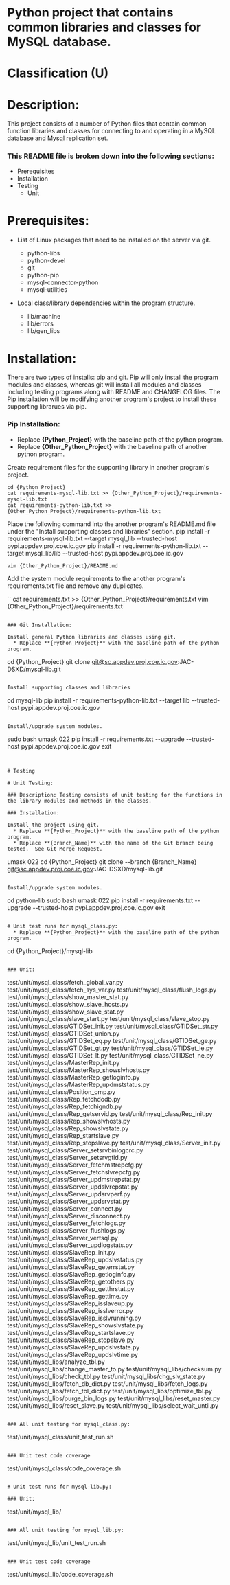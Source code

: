 # Python project that contains common libraries and classes for MySQL database.
# Classification (U)

# Description:
  This project consists of a number of Python files that contain common function libraries and classes for connecting to and operating in a MySQL database and Mysql replication set.


###  This README file is broken down into the following sections:
  * Prerequisites
  * Installation
  * Testing
    - Unit


# Prerequisites:

  * List of Linux packages that need to be installed on the server via git.
    - python-libs
    - python-devel
    - git
    - python-pip
    - mysql-connector-python
    - mysql-utilities

  * Local class/library dependencies within the program structure.
    - lib/machine
    - lib/errors
    - lib/gen_libs


# Installation:
  There are two types of installs: pip and git.  Pip will only install the program modules and classes, whereas git will install all modules and classes including testing programs along with README and CHANGELOG files.  The Pip installation will be modifying another program's project to install these supporting librarues via pip.

### Pip Installation:
  * Replace **{Python_Project}** with the baseline path of the python program.
  * Replace **{Other_Python_Project}** with the baseline path of another python program.

Create requirement files for the supporting library in another program's project.

```
cd {Python_Project}
cat requirements-mysql-lib.txt >> {Other_Python_Project}/requirements-mysql-lib.txt
cat requirements-python-lib.txt >> {Other_Python_Project}/requirements-python-lib.txt
```

Place the following command into the another program's README.md file under the "Install supporting classes and libraries" section.
   pip install -r requirements-mysql-lib.txt --target mysql_lib --trusted-host pypi.appdev.proj.coe.ic.gov
   pip install -r requirements-python-lib.txt --target mysql_lib/lib --trusted-host pypi.appdev.proj.coe.ic.gov

```
vim {Other_Python_Project}/README.md
```

Add the system module requirements to the another program's requirements.txt file and remove any duplicates.

``
cat requirements.txt >> {Other_Python_Project}/requirements.txt
vim {Other_Python_Project}/requirements.txt
```

### Git Installation:

Install general Python libraries and classes using git.
  * Replace **{Python_Project}** with the baseline path of the python program.

```
cd {Python_Project}
git clone git@sc.appdev.proj.coe.ic.gov:JAC-DSXD/mysql-lib.git
```

Install supporting classes and libraries

```
cd mysql-lib
pip install -r requirements-python-lib.txt --target lib --trusted-host pypi.appdev.proj.coe.ic.gov
```

Install/upgrade system modules.

```
sudo bash
umask 022
pip install -r requirements.txt --upgrade --trusted-host pypi.appdev.proj.coe.ic.gov
exit
```


# Testing

# Unit Testing:

### Description: Testing consists of unit testing for the functions in the library modules and methods in the classes.

### Installation:

Install the project using git.
  * Replace **{Python_Project}** with the baseline path of the python program.
  * Replace **{Branch_Name}** with the name of the Git branch being tested.  See Git Merge Request.

```
umask 022
cd {Python_Project}
git clone --branch {Branch_Name} git@sc.appdev.proj.coe.ic.gov:JAC-DSXD/mysql-lib.git
```

Install/upgrade system modules.

```
cd python-lib
sudo bash
umask 022
pip install -r requirements.txt --upgrade --trusted-host pypi.appdev.proj.coe.ic.gov
exit
```

# Unit test runs for mysql_class.py:
  * Replace **{Python_Project}** with the baseline path of the python program.

```
cd {Python_Project}/mysql-lib
```

### Unit:  
```
test/unit/mysql_class/fetch_global_var.py
test/unit/mysql_class/fetch_sys_var.py
test/unit/mysql_class/flush_logs.py
test/unit/mysql_class/show_master_stat.py
test/unit/mysql_class/show_slave_hosts.py
test/unit/mysql_class/show_slave_stat.py
test/unit/mysql_class/slave_start.py
test/unit/mysql_class/slave_stop.py
test/unit/mysql_class/GTIDSet_init.py
test/unit/mysql_class/GTIDSet_str.py
test/unit/mysql_class/GTIDSet_union.py
test/unit/mysql_class/GTIDSet_eq.py
test/unit/mysql_class/GTIDSet_ge.py
test/unit/mysql_class/GTIDSet_gt.py
test/unit/mysql_class/GTIDSet_le.py
test/unit/mysql_class/GTIDSet_lt.py
test/unit/mysql_class/GTIDSet_ne.py
test/unit/mysql_class/MasterRep_init.py
test/unit/mysql_class/MasterRep_showslvhosts.py
test/unit/mysql_class/MasterRep_getloginfo.py
test/unit/mysql_class/MasterRep_updmststatus.py
test/unit/mysql_class/Position_cmp.py
test/unit/mysql_class/Rep_fetchdodb.py
test/unit/mysql_class/Rep_fetchigndb.py
test/unit/mysql_class/Rep_getservid.py
test/unit/mysql_class/Rep_init.py
test/unit/mysql_class/Rep_showslvhosts.py
test/unit/mysql_class/Rep_showslvstate.py
test/unit/mysql_class/Rep_startslave.py
test/unit/mysql_class/Rep_stopslave.py
test/unit/mysql_class/Server_init.py
test/unit/mysql_class/Server_setsrvbinlogcrc.py
test/unit/mysql_class/Server_setsrvgtid.py
test/unit/mysql_class/Server_fetchmstrepcfg.py
test/unit/mysql_class/Server_fetchslvrepcfg.py
test/unit/mysql_class/Server_updmstrepstat.py
test/unit/mysql_class/Server_updslvrepstat.py
test/unit/mysql_class/Server_updsrvperf.py
test/unit/mysql_class/Server_updsrvstat.py
test/unit/mysql_class/Server_connect.py
test/unit/mysql_class/Server_disconnect.py
test/unit/mysql_class/Server_fetchlogs.py
test/unit/mysql_class/Server_flushlogs.py
test/unit/mysql_class/Server_vertsql.py
test/unit/mysql_class/Server_updlogstats.py
test/unit/mysql_class/SlaveRep_init.py
test/unit/mysql_class/SlaveRep_updslvstatus.py
test/unit/mysql_class/SlaveRep_geterrstat.py
test/unit/mysql_class/SlaveRep_getloginfo.py
test/unit/mysql_class/SlaveRep_getothers.py
test/unit/mysql_class/SlaveRep_getthrstat.py
test/unit/mysql_class/SlaveRep_gettime.py
test/unit/mysql_class/SlaveRep_isslaveup.py
test/unit/mysql_class/SlaveRep_isslverror.py
test/unit/mysql_class/SlaveRep_isslvrunning.py
test/unit/mysql_class/SlaveRep_showslvstate.py
test/unit/mysql_class/SlaveRep_startslave.py
test/unit/mysql_class/SlaveRep_stopslave.py
test/unit/mysql_class/SlaveRep_updslvstate.py
test/unit/mysql_class/SlaveRep_updslvtime.py
test/unit/mysql_libs/analyze_tbl.py
test/unit/mysql_libs/change_master_to.py
test/unit/mysql_libs/checksum.py
test/unit/mysql_libs/check_tbl.py
test/unit/mysql_libs/chg_slv_state.py
test/unit/mysql_libs/fetch_db_dict.py
test/unit/mysql_libs/fetch_logs.py
test/unit/mysql_libs/fetch_tbl_dict.py
test/unit/mysql_libs/optimize_tbl.py
test/unit/mysql_libs/purge_bin_logs.py
test/unit/mysql_libs/reset_master.py
test/unit/mysql_libs/reset_slave.py
test/unit/mysql_libs/select_wait_until.py
```

### All unit testing for mysql_class.py:
```
test/unit/mysql_class/unit_test_run.sh
```

### Unit test code coverage
```
test/unit/mysql_class/code_coverage.sh
```

# Unit test runs for mysql-lib.py:

### Unit:  
```
test/unit/mysql_lib/
```

### All unit testing for mysql_lib.py:
```
test/unit/mysql_lib/unit_test_run.sh
```

### Unit test code coverage
```
test/unit/mysql_lib/code_coverage.sh
```

